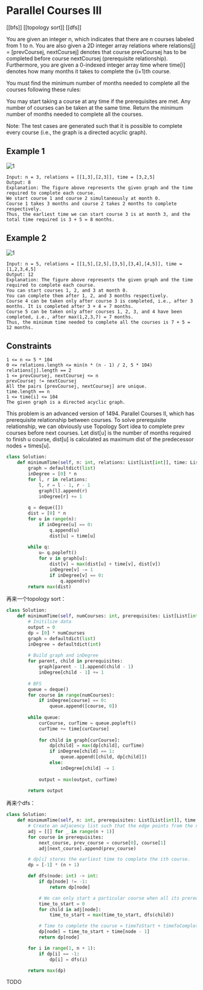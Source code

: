 # Parallel Courses III

[[bfs]] [[topology sort]]  [[dfs]]

You are given an integer n, which indicates that there are n courses labeled from 1 to n. You are also given a 2D integer array relations where relations[j] = [prevCoursej, nextCoursej] denotes that course prevCoursej has to be completed before course nextCoursej (prerequisite relationship). Furthermore, you are given a 0-indexed integer array time where time[i] denotes how many months it takes to complete the (i+1)th course.

You must find the minimum number of months needed to complete all the courses following these rules:

You may start taking a course at any time if the prerequisites are met.
Any number of courses can be taken at the same time.
Return the minimum number of months needed to complete all the courses.

Note: The test cases are generated such that it is possible to complete every course (i.e., the graph is a directed acyclic graph).

## Example 1

![1](https://assets.leetcode.com/uploads/2021/10/07/ex1.png)

```text
Input: n = 3, relations = [[1,3],[2,3]], time = [3,2,5]
Output: 8
Explanation: The figure above represents the given graph and the time required to complete each course. 
We start course 1 and course 2 simultaneously at month 0.
Course 1 takes 3 months and course 2 takes 2 months to complete respectively.
Thus, the earliest time we can start course 3 is at month 3, and the total time required is 3 + 5 = 8 months.
```

## Example 2

![1](https://assets.leetcode.com/uploads/2021/10/07/ex2.png)

```text
Input: n = 5, relations = [[1,5],[2,5],[3,5],[3,4],[4,5]], time = [1,2,3,4,5]
Output: 12
Explanation: The figure above represents the given graph and the time required to complete each course.
You can start courses 1, 2, and 3 at month 0.
You can complete them after 1, 2, and 3 months respectively.
Course 4 can be taken only after course 3 is completed, i.e., after 3 months. It is completed after 3 + 4 = 7 months.
Course 5 can be taken only after courses 1, 2, 3, and 4 have been completed, i.e., after max(1,2,3,7) = 7 months.
Thus, the minimum time needed to complete all the courses is 7 + 5 = 12 months.
```

## Constraints

```text
1 <= n <= 5 * 104
0 <= relations.length <= min(n * (n - 1) / 2, 5 * 104)
relations[j].length == 2
1 <= prevCoursej, nextCoursej <= n
prevCoursej != nextCoursej
All the pairs [prevCoursej, nextCoursej] are unique.
time.length == n
1 <= time[i] <= 104
The given graph is a directed acyclic graph.
```

This problem is an advanced version of 1494. Parallel Courses II, which has prerequisite relationship between courses.
To solve prerequisite relationship, we can obviously use Topology Sort idea to complete prev courses before next courses.
Let dist[u] is the number of months required to finish u course, dist[u] is calculated as maximum dist of the predecessor nodes + times[u].

```python
class Solution:
    def minimumTime(self, n: int, relations: List[List[int]], time: List[int]) -> int:
        graph = defaultdict(list)
        inDegree = [0] * n
        for l, r in relations:
            l, r = l - 1, r - 1
            graph[l].append(r)
            inDegree[r] += 1
        
        q = deque([])
        dist = [0] * n
        for u in range(n):
            if inDegree[u] == 0:
                q.append(u)
                dist[u] = time[u]
        
        while q:
            u= q.popleft()
            for v in graph[u]:
                dist[v] = max(dist[u] + time[v], dist[v])
                inDegree[v] -= 1
                if inDegree[v] == 0:
                    q.append(v)
        return max(dist)
```

再来一个topology sort：

```python
class Solution:
    def minimumTime(self, numCourses: int, prerequisites: List[List[int]], time: List[int]) -> int:
        # Initilize data
        output = 0
        dp = [0] * numCourses
        graph = defaultdict(list)
        inDegree = defaultdict(int)
        
        # Build graph and inDegree
        for parent, child in prerequisites:
            graph[parent - 1].append(child - 1)
            inDegree[child - 1] += 1
        
        # BFS
        queue = deque()
        for course in range(numCourses):
            if inDegree[course] == 0:
                queue.append([course, 0])
        
        while queue:
            curCourse, curTime = queue.popleft()
            curTime += time[curCourse]
            
            for child in graph[curCourse]:
                dp[child] = max(dp[child], curTime)
                if inDegree[child] == 1:
                    queue.append([child, dp[child]])
                else:
                    inDegree[child] -= 1
                    
            output = max(output, curTime)
    
        return output
```

再来个dfs：

```python
class Solution:
    def minimumTime(self, n: int, prerequisites: List[List[int]], time: List[int]) -> int:
        # Create an adjacency list such that the edge points from the next node to the previous node.
        adj = [[] for _ in range(n + 1)]
        for course in prerequisites:
            next_course, prev_course = course[0], course[1]
            adj[next_course].append(prev_course)

        # dp[i] stores the earliest time to complete the ith course.
        dp = [-1] * (n + 1)

        def dfs(node: int) -> int:
            if dp[node] != -1:
                return dp[node]

            # We can only start a particular course when all its prerequisites are finished.
            time_to_start = 0
            for child in adj[node]:
                time_to_start = max(time_to_start, dfs(child))

            # Time to complete the course = timeToStart + timeToComplete
            dp[node] = time_to_start + time[node - 1]
            return dp[node]

        for i in range(1, n + 1):
            if dp[i] == -1:
                dp[i] = dfs(i)

        return max(dp)
```

TODO